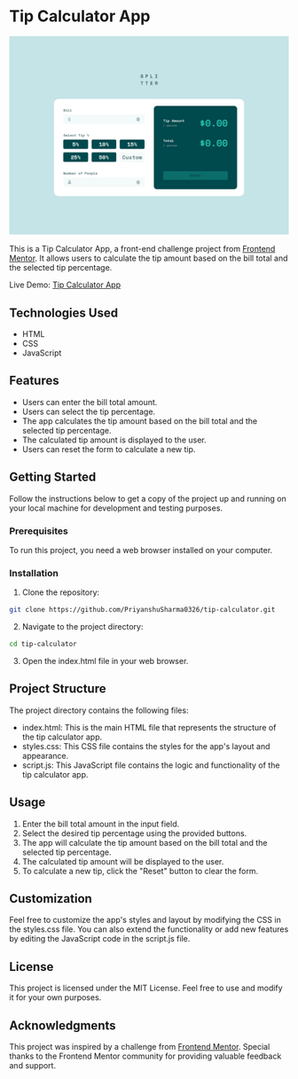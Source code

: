 # Tip Calculator App

![Design preview for Tic Tac Toe Game](./design/desktop-design.png)

This is a Tip Calculator App, a front-end challenge project from [Frontend Mentor](https://www.frontendmentor.io/). It allows users to calculate the tip amount based on the bill total and the selected tip percentage.

Live Demo: [Tip Calculator App](https://neon-fox-8ae8ad.netlify.app/)

## Technologies Used

- HTML
- CSS
- JavaScript

## Features

- Users can enter the bill total amount.
- Users can select the tip percentage.
- The app calculates the tip amount based on the bill total and the selected tip percentage.
- The calculated tip amount is displayed to the user.
- Users can reset the form to calculate a new tip.

## Getting Started

Follow the instructions below to get a copy of the project up and running on your local machine for development and testing purposes.

### Prerequisites

To run this project, you need a web browser installed on your computer.

### Installation

1. Clone the repository:

```bash
git clone https://github.com/PriyanshuSharma0326/tip-calculator.git
```

2. Navigate to the project directory:

```bash
cd tip-calculator
```

3. Open the index.html file in your web browser.

## Project Structure

The project directory contains the following files:

- index.html: This is the main HTML file that represents the structure of the tip calculator app.
- styles.css: This CSS file contains the styles for the app's layout and appearance.
- script.js: This JavaScript file contains the logic and functionality of the tip calculator app.

## Usage

1. Enter the bill total amount in the input field.
2. Select the desired tip percentage using the provided buttons.
3. The app will calculate the tip amount based on the bill total and the selected tip percentage.
4. The calculated tip amount will be displayed to the user.
5. To calculate a new tip, click the "Reset" button to clear the form.

## Customization

Feel free to customize the app's styles and layout by modifying the CSS in the styles.css file. You can also extend the functionality or add new features by editing the JavaScript code in the script.js file.

## License

This project is licensed under the MIT License. Feel free to use and modify it for your own purposes.

## Acknowledgments

This project was inspired by a challenge from [Frontend Mentor](https://www.frontendmentor.io/).
Special thanks to the Frontend Mentor community for providing valuable feedback and support.
